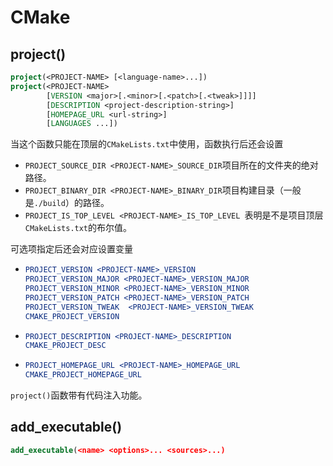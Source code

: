 # CMake
## project()

```cmake
project(<PROJECT-NAME> [<language-name>...])
project(<PROJECT-NAME>
        [VERSION <major>[.<minor>[.<patch>[.<tweak>]]]]
        [DESCRIPTION <project-description-string>]
        [HOMEPAGE_URL <url-string>]
        [LANGUAGES ...])
```

当这个函数只能在顶层的`CMakeLists.txt`中使用，函数执行后还会设置

- `PROJECT_SOURCE_DIR <PROJECT-NAME>_SOURCE_DIR`项目所在的文件夹的绝对路径。
- `PROJECT_BINARY_DIR <PROJECT-NAME>_BINARY_DIR`项目构建目录（一般是`./build`）的路径。
- `PROJECT_IS_TOP_LEVEL <PROJECT-NAME>_IS_TOP_LEVEL `表明是不是项目顶层`CMakeLists.txt`的布尔值。

可选项指定后还会对应设置变量

- ```cmake
  PROJECT_VERSION <PROJECT-NAME>_VERSION
  PROJECT_VERSION_MAJOR <PROJECT-NAME>_VERSION_MAJOR
  PROJECT_VERSION_MINOR <PROJECT-NAME>_VERSION_MINOR
  PROJECT_VERSION_PATCH <PROJECT-NAME>_VERSION_PATCH
  PROJECT_VERSION_TWEAK  <PROJECT-NAME>_VERSION_TWEAK
  CMAKE_PROJECT_VERSION
  ```
  
- ```cmake
  PROJECT_DESCRIPTION <PROJECT-NAME>_DESCRIPTION
  CMAKE_PROJECT_DESC
  ```

- ```cmake
  PROJECT_HOMEPAGE_URL <PROJECT-NAME>_HOMEPAGE_URL
  CMAKE_PROJECT_HOMEPAGE_URL
  ```

`project()`函数带有代码注入功能。

## add_executable()

```cmake
add_executable(<name> <options>... <sources>...)
```

